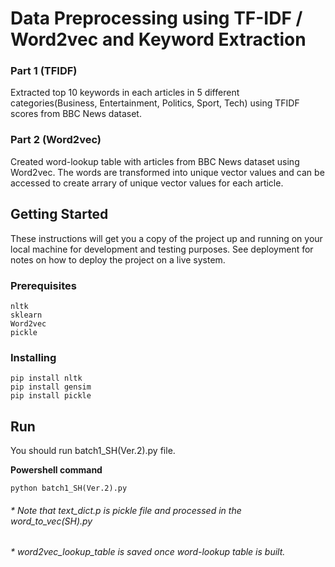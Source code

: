 # Data Preprocessing using TF-IDF / Word2vec and Keyword Extraction

### Part 1 (TFIDF)
Extracted top 10 keywords in each articles in 5 different categories(Business, Entertainment, Politics, Sport, Tech) using TFIDF scores from BBC News dataset.

### Part 2 (Word2vec)
Created word-lookup table with articles from BBC News dataset using Word2vec. The words are transformed into unique vector values and can be accessed to create arrary of unique vector values for each article.


## Getting Started
These instructions will get you a copy of the project up and running on your local machine for development and testing purposes. See deployment for notes on how to deploy the project on a live system.

### Prerequisites
```
nltk
sklearn
Word2vec
pickle
```

### Installing
```
pip install nltk
pip install gensim
pip install pickle
```

## Run
You should run batch1_SH(Ver.2).py file.

<b>Powershell command</b>
```
python batch1_SH(Ver.2).py
```
###### * Note that text_dict.p is pickle file and processed in the word_to_vec(SH).py 
###### * word2vec_lookup_table is saved once word-lookup table is built.
